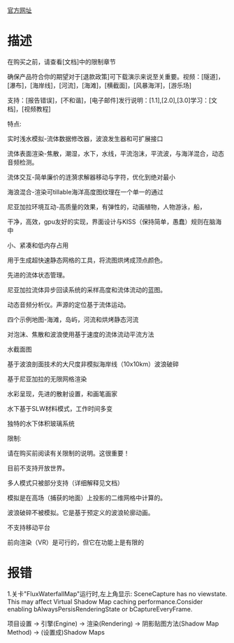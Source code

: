[官方网址](https://www.fab.com/zh-cn/listings/196c70cd-1283-4249-bf6b-c3019d1cbe11)

# 描述

在购买之前，请查看[文档]中的限制章节

确保产品符合你的期望对于[退款政策]可下载演示来说至关重要。视频：[隧道]，[瀑布]，[海岸线]，[河流]，[海滩]，[横截面]，[风暴海洋]，[游乐场]

支持：[报告错误]，[不和谐]，[电子邮件]发行说明：[1.1],[2.0],[3.0]学习：[文档]，[视频教程]



特点:

实时浅水模拟-流体数据修改器，波浪发生器和可扩展接口

流体表面渲染-焦散，潮湿，水下，水线，平流泡沫，平流波，与海洋混合，动态音频检测。

流体交互-简单廉价的涟漪求解器移动与字符，优化到绝对最小

海浪混合-渲染可tillable海洋高度图纹理在一个单一的通过

尼亚加拉环境互动-高质量的效果，有弹性的，动画植物，人物游泳，船，

干净，高效，gpu友好的实现，界面设计与KISS（保持简单，愚蠢）规则在脑海中

小、紧凑和低内存占用

用于生成超快速静态网格的工具，将流图烘烤成顶点颜色。

先进的流体状态管理。

尼亚加拉流体异步回读系统的采样高度和流体流动的蓝图。

动态音频分析仪。声源的定位基于流体运动。

四个示例地图-海滩，岛屿，河流和烘烤静态河流

对泡沫、焦散和波浪使用基于速度的流体流动平流方法

水截面图

基于波浪剖面技术的大尺度非模拟海岸线（10x10km）波浪破碎

基于尼亚加拉的无限网格渲染

水彩呈现，先进的散射设置，和画笔画家

水下基于SLW材料模式，工作时间多变

独特的水下体积玻璃系统

限制:

请在购买前阅读有关限制的说明。这很重要！

目前不支持开放世界。

多人模式只被部分支持（详细解释见文档）

模拟是在高场（捕获的地面）上投影的二维网格中计算的。

波浪破碎不被模拟。它是基于预定义的波浪轮廓动画。

不支持移动平台

前向渲染（VR）是可行的，但它在功能上是有限的

# 报错

1.关卡"FluxWaterfallMap"运行时,左上角显示: SceneCapture has no viewstate. This may affect Virtual Shadow Map caching performance.Consider enabling bAlwaysPersisRenderingState or bCaptureEveryFrame.

项目设置 -> 引擎(Engine) -> 渲染(Rendering) -> 阴影贴图方法(Shadow Map Method) -> (设置成)Shadow Maps